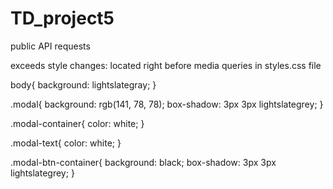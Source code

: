 # TD_project5
 public API requests


exceeds style changes: located right before media queries in styles.css file

body{
    background: lightslategray;
}

.modal{
    background: rgb(141, 78, 78);
    box-shadow: 3px 3px lightslategrey;
}

.modal-container{
    color: white;
}

.modal-text{
    color: white;
}

.modal-btn-container{
    background: black;
    box-shadow: 3px 3px lightslategrey;
}